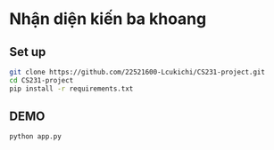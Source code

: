 # Nhận diện kiến ba khoang
## Set up
```bash
git clone https://github.com/22521600-Lcukichi/CS231-project.git
cd CS231-project
pip install -r requirements.txt
```
## DEMO
```DEMO
python app.py
```

